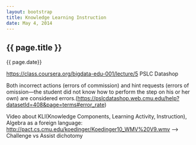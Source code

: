 ```yaml
---
layout: bootstrap
title: Knowledge Learning Instruction
date: May 4, 2014
---
```

<div class="blog-post">
            <h2 class="blog-post-title">{{ page.title }}</h2>
            <p class="blog-post-meta">{{ page.date}}</p>

https://class.coursera.org/bigdata-edu-001/lecture/5 PSLC Datashop

Both incorrect actions (errors of commission) and hint requests (errors of omission—the student did not know how to perform the step on his or her own) are considered errors.(https://pslcdatashop.web.cmu.edu/help?datasetId=408&page=terms#error_rate)

Video about KLI(Knowledge Components, Learning Activity, Instruction), Algebra as a foreign language: http://pact.cs.cmu.edu/koedinger/Koedinger10_WMV%20V9.wmv --> Challenge vs Assist dichotomy 

